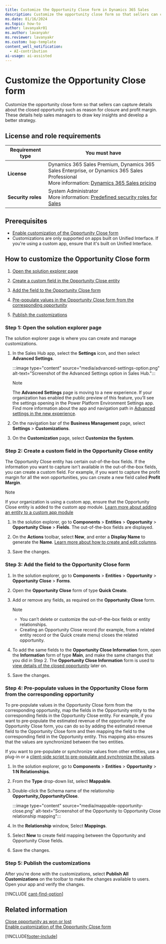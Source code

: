 ```yaml
---
title: Customize the Opportunity Close form in Dynamics 365 Sales
description: Customize the opportunity close form so that sellers can capture details about why an opportunity was closed.
ms.date: 01/16/2024
ms.topic: how-to
author: lavanyakr01
ms.author: lavanyakr
ms.reviewer: lavanyakr
ms.custom: bap-template
content_well_notification:
  - AI-contribution
ai-usage: ai-assisted
---
```

# Customize the Opportunity Close form 

Customize the opportunity close form so that sellers can capture details about the closed opportunity such as reason for closure and profit margin. These details help sales managers to draw key insights and develop a better strategy.

## License and role requirements

| Requirement type | You must have |  
|-----------------------|---------|
| **License** | Dynamics 365 Sales Premium, Dynamics 365 Sales Enterprise, or Dynamics 365 Sales Professional <br>More information: [Dynamics 365 Sales pricing](https://dynamics.microsoft.com/sales/pricing/) |
| **Security roles** | System Administrator <br> More information: [Predefined security roles for Sales](security-roles-for-sales.md)|

## Prerequisites

- [Enable customization of the Opportunity Close form](enable-opportunity-close-customization.md)
- Customizations are only supported on apps built on Unified Interface. If you're using a custom app, ensure that it's built on Unified Interface.

## How to customize the Opportunity Close form

1. [Open the solution explorer page](#step-1-open-the-solution-explorer-page)  

1. [Create a custom field in the Opportunity Close entity](#step-2-create-a-custom-field-in-the-opportunity-close-entity)
1. [Add the field to the Opportunity Close form](#step-3-add-the-field-to-the-opportunity-close-form)
1. [Pre-populate values in the Opportunity Close form from the corresponding opportunity](#step-4-pre-populate-values-in-the-opportunity-close-form-from-the-corresponding-opportunity)
1. [Publish the customizations](#step-5-publish-the-customizations)

### Step 1: Open the solution explorer page

The solution explorer page is where you can create and manage customizations.

1. In the Sales Hub app, select the **Settings** icon, and then select **Advanced Settings**.

   :::image type="content" source="media/advanced-settings-option.png" alt-text="Screenshot of the Advanced Settings option in Sales Hub.":::

   > [!NOTE]
   > The **Advanced Settings** page is moving to a new experience. If your organization has enabled the public preview of this feature, you’ll see the settings opening in the Power Platform Environment Settings app. Find more information about the app and navigation path in [Advanced settings in the new experience](advanced-settings-new-experience.md).

3. On the navigation bar of the **Business Management** page, select **Settings** > **Customizations**.

4. On the **Customization** page, select **Customize the System**.

### Step 2: Create a custom field in the Opportunity Close entity

The Opportunity Close entity has certain out-of-the-box fields. If the information you want to capture isn't available in the out-of-the-box fields, you can create a custom field. For example, if you want to capture the profit margin for all the won opportunities, you can create a new field called **Profit Margin**. 

> [!NOTE]
> If your organization is using a custom app, ensure that the Opportunity Close entity is added to the custom app module. [Learn more about adding an entity to a custom app module](/power-apps/maker/model-driven-apps/add-edit-app-components)

1. In the solution explorer, go to **Components** > **Entities** > **Opportunity** > **Opportunity Close** > **Fields**. The out-of-the-box fields are displayed.

1. On the **Actions** toolbar, select **New**, and enter a **Display Name** to generate the **Name**. [Learn more about how to create and edit columns](/powerapps/maker/data-platform/create-edit-fields).

1. Save the changes.

### Step 3: Add the field to the Opportunity Close form

1. In the solution explorer, go to **Components** > **Entities** > **Opportunity** > **Opportunity Close** > **Forms**.

1. Open the **Opportunity Close** form of type **Quick Create**.
1. Add or remove any fields, as required on the **Opportunity Close** form.
    > [!NOTE]
    > - You can’t delete or customize the out-of-the-box fields or entity relationships.
    > - Creating an Opportunity Close record (for example, from a related entity record or the Quick create menu) closes the related opportunity.
1. To add the same fields to the **Opportunity Close Information** form, open the **Information** form of type **Main**, and make the same changes that you did in Step 2. The **Opportunity Close Information** form is used to [view details of the closed opportunity](close-opportunity-won-lost-sales.md#view-details-entered-while-closing-an-opportunity) later on.
1. Save the changes.

### Step 4: Pre-populate values in the Opportunity Close form from the corresponding opportunity

To pre-populate values in the Opportunity Close form from the corresponding opportunity, map the fields in the Opportunity entity to the corresponding fields in the Opportunity Close entity. For example, if you want to pre-populate the estimated revenue of the opportunity in the Opportunity Close form, you can do so by adding the estimated revenue field to the Opportunity Close form and then mapping the field to the corresponding field in the Opportunity entity. This mapping also ensures that the values are synchronized between the two entities.

If you want to pre-populate or synchronize values from other entities, use a plug-in or a [client-side script to pre-populate and synchronize the values](/power-apps/developer/model-driven-apps/clientapi/walkthrough-write-your-first-client-script).

1. In the solution explorer, go to **Components** > **Entities** > **Opportunity** > **1:N Relationships**.
1. From the **Type** drop-down list, select **Mappable**.
1. Double-click the Schema name of the relationship **Opportunity_OpportunityClose**.

   :::image type="content" source="media/mappable-opportunity-close.png" alt-text="Screenshot of the Opportunity to Opportunity Close relationship mapping":::

1. In the **Relationship** window, Select **Mappings**.
1. Select **New** to create field mapping between the Opportunity and Opportunity Close fields.
1. Save the changes.

### Step 5: Publish the customizations

After you're done with the customizations, select **Publish All Customizations** on the toolbar to make the changes available to users. Open your app and verify the changes.


[!INCLUDE [cant-find-option](../includes/cant-find-option.md)]

## Related information
[Close opportunity as won or lost](close-opportunity-won-lost-sales.md)  
[Enable customization of the Opportunity Close form](enable-opportunity-close-customization.md)


[!INCLUDE[footer-include](../includes/footer-banner.md)]

